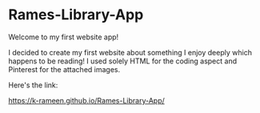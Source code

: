 # Rames-Library-App
Welcome to my first website app!

I decided to create my first website about something I enjoy deeply which happens to be reading! I used solely HTML for the coding aspect and Pinterest for the attached images.

Here's the link:

https://k-rameen.github.io/Rames-Library-App/
